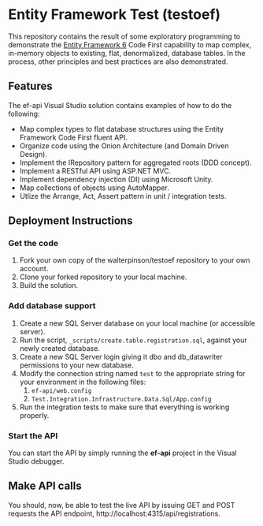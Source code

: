 # Entity Framework Test (testoef)
This repository contains the result of some exploratory programming to demonstrate the [Entity Framework 6](https://msdn.microsoft.com/en-us/data/ee712907.aspx) Code First capability to map complex, in-memory objects to existing, flat, denormalized, database tables.  In the process, other principles and best practices are also demonstrated.

## Features
The ef-api Visual Studio solution contains examples of how to do the following:

* Map complex types to flat database structures using the Entity Framework Code First fluent API.
* Organize code using the Onion Architecture (and Domain Driven Design).
* Implement the IRepository pattern for aggregated roots (DDD concept).
* Implement a RESTful API using ASP.NET MVC.
* Implement dependency injection (DI) using Microsoft Unity.
* Map collections of objects using AutoMapper.
* Utlize the Arrange, Act, Assert pattern in unit / integration tests.

## Deployment Instructions
### Get the code

1. Fork your own copy of the walterpinson/testoef repository to your own account.
1. Clone your forked repository to your local machine.
1. Build the solution.

### Add database support
1. Create a new SQL Server database on your local machine (or accessible server).
1. Run the script, `_scripts/create.table.registration.sql`, against your newly created database.
1. Create a new SQL Server login giving it dbo and db_datawriter permissions to your new database.
1. Modify the connection string named `test` to the appropriate string for your environment in the following files:
	1. `ef-api/web.config`
    1. `Test.Integration.Infrastructure.Data.Sql/App.config`
1. Run the integration tests to make sure that everything is working properly.

### Start the API
You can start the API by simply running the **ef-api** project in the Visual Studio debugger.

## Make API calls
You should, now, be able to test the live API by issuing GET and POST requests the API endpoint, http://localhost:4315/api/registrations.
